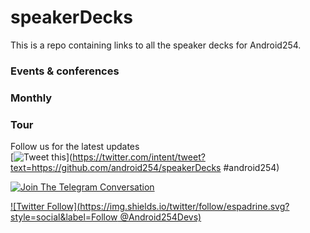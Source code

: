# speakerDecks
This is a repo containing links to all the speaker decks for Android254.

### Events & conferences

### Monthly


### Tour




Follow us for the latest updates 
<br>
[![Tweet this](https://img.shields.io/twitter/url/http/shields.io.svg?style=social)](https://twitter.com/intent/tweet?text=https://github.com/android254/speakerDecks #android254)

[![Join The Telegram Conversation](https://img.shields.io/badge/Abdroid254%20on%20telegram--blue.svg)](https://t.me/android254)


[![Twitter Follow](https://img.shields.io/twitter/follow/espadrine.svg?style=social&label=Follow @Android254Devs)](https://twitter.com/254androiddevs)